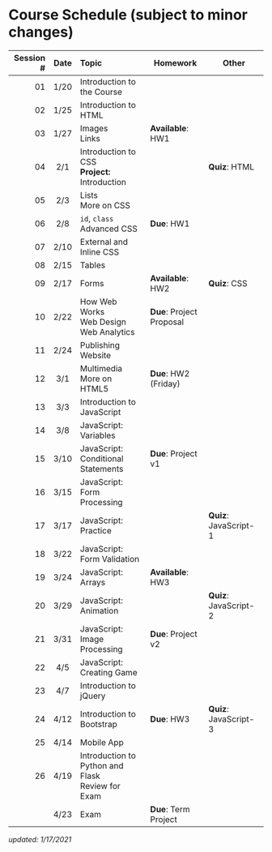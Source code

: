 # Course Schedule (subject to minor changes)

| Session # | Date  | Topic                                                | Homework                  | Other                  |
| --------: | :---: | :--------------------------------------------------- | ------------------------- | ---------------------- |
|        01 | 1/20  | Introduction to the Course                           |
|        02 | 1/25  | Introduction to HTML                                 |
|        03 | 1/27  | Images<br>Links                                      | **Available**: HW1        |
|        04 |  2/1  | Introduction to CSS<br>**Project:** Introduction     |                           | **Quiz**: HTML         |
|        05 |  2/3  | Lists<br>More on CSS                                 |                           |                        |
|        06 |  2/8  | `id`, `class`<br>Advanced CSS                        | **Due**: HW1              |
|        07 | 2/10  | External and Inline CSS                              |                           |
|        08 | 2/15  | Tables                                               |
|        09 | 2/17  | Forms                                                | **Available**: HW2        | **Quiz**: CSS          |
|        10 | 2/22  | How Web Works<br>Web Design<br>Web Analytics         | **Due**: Project Proposal |
|        11 | 2/24  | Publishing Website                                   |                           |
|        12 |  3/1  | Multimedia<br>More on HTML5                          | **Due**: HW2 (Friday)     |
|        13 |  3/3  | Introduction to JavaScript<br>                       |                           |
|        14 |  3/8  | JavaScript: Variables                                |                           |
|        15 | 3/10  | JavaScript: Conditional Statements                   | **Due**: Project v1       |                        |
|        16 | 3/15  | JavaScript: Form Processing                          |                           |                        |
|        17 | 3/17  | JavaScript: Practice                                 |                           | **Quiz**: JavaScript-1 |
|        18 | 3/22  | JavaScript: Form Validation                          |                           |
|        19 | 3/24  | JavaScript: Arrays                                   | **Available**: HW3        |
|        20 | 3/29  | JavaScript: Animation                                |                           | **Quiz**: JavaScript-2 |
|        21 | 3/31  | JavaScript: Image Processing                         | **Due**: Project v2       |
|        22 |  4/5  | JavaScript: Creating Game                            |                           |                        |
|        23 |  4/7  | Introduction to jQuery                               |                           |                        |
|        24 | 4/12  | Introduction to Bootstrap                            | **Due**: HW3              | **Quiz**: JavaScript-3 |
|        25 | 4/14  | Mobile App                                           |                           |                        |
|        26 | 4/19  | Introduction to Python and Flask <br>Review for Exam |
|           | 4/23  | Exam                                                 | **Due**: Term Project     |                        |


*updated: 1/17/2021*